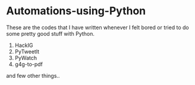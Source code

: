 # Automations-using-Python

  These are the codes that I have written whenever I felt bored or tried to do some pretty good stuff with Python.


1. HackIG 
2. PyTweetIt
3. PyWatch
4. g4g-to-pdf

and few other things..
